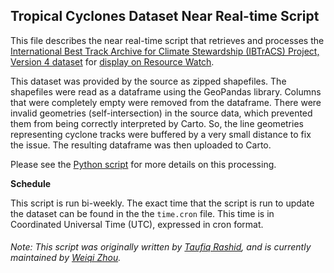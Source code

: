 ## Tropical Cyclones Dataset Near Real-time Script
This file describes the near real-time script that retrieves and processes the [International Best Track Archive for Climate Stewardship (IBTrACS) Project, Version 4 dataset](https://www.ncdc.noaa.gov/ibtracs/) for [display on Resource Watch](https://resourcewatch.org/data/explore/dis015a-Hurricane-Tracks).

This dataset was provided by the source as zipped shapefiles. The shapefiles were read as a dataframe using the GeoPandas library. Columns that were completely empty were removed from the dataframe. There were invalid geometries (self-intersection) in the source data, which prevented them from being correctly interpreted by Carto. So, the line geometries representing cyclone tracks were buffered by a very small distance to fix the issue. The resulting dataframe was then uploaded to Carto.

Please see the [Python script](https://github.com/resource-watch/nrt-scripts/blob/master/dis_015a_tropical_cyclones/contents/src/__init__.py) for more details on this processing.

**Schedule**

This script is run bi-weekly. The exact time that the script is run to update the dataset can be found in the the `time.cron` file. This time is in Coordinated Universal Time (UTC), expressed in cron format.

###### Note: This script was originally written by [Taufiq Rashid](https://www.wri.org/profile/taufiq-rashid), and is currently maintained by [Weiqi Zhou](https://www.wri.org/profile/weiqi-zhou).
